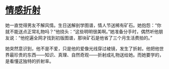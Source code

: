 # [情感折射](https://hoo.be/moguys)
 
她一直觉得男友不解风情。生日送解剖学图谱，情人节送稀有矿石。她抱怨：“你就不能送点正常礼物吗？”他挠头：“这些明明很美啊。”她准备分手时，偶然听他朋友说：“他挖遍全网才找到初版图谱，那块矿石是他省了三个月生活费拍的。”

她突然意识到，他不是不爱，只是他的爱像光线穿过棱镜，发生了折射。他把他世界最珍贵的东西——知识、真理、自然奇观——折射成礼物送给她。而她要学的，是看懂这独特的折射率。
